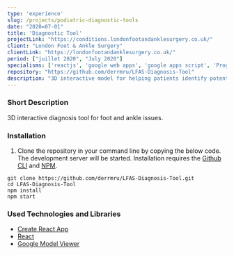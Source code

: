 ```yaml
---
type: 'experience'
slug: /projects/podiatric-diagnostic-tools
date: "2020=07-01"
title: 'Diagnostic Tool'
projectLink: "https://conditions.londonfootandanklesurgery.co.uk/"
client: "London Foot & Ankle Surgery"
clientLink: "https://londonfootandanklesurgery.co.uk/"
period: ["juillet 2020", "July 2020"]
specialisms: ['reactjs', 'google web apps', 'google apps script', 'Progressive Web App']
repository: "https://github.com/derrmru/LFAS-Diagnosis-Tool"
description: "3D interactive model for helping patients identify potential foot and ankle complaints."
---
```


### Short Description

3D interactive diagnosis tool for foot and ankle issues. 

### Installation

1. Clone the repository in your command line by copying the below code. The development server will be started. Installation requires the [Github CLI](https://docs.github.com/en/github/creating-cloning-and-archiving-repositories/cloning-a-repository) and [NPM](https://www.npmjs.com/).

```
git clone https://github.com/derrmru/LFAS-Diagnosis-Tool.git
cd LFAS-Diagnosis-Tool
npm install
npm start
```

### Used Technologies and Libraries

- [Create React App](https://github.com/facebook/create-react-app)
- [React](https://reactjs.org/)
- [Google Model Viewer](https://modelviewer.dev/)